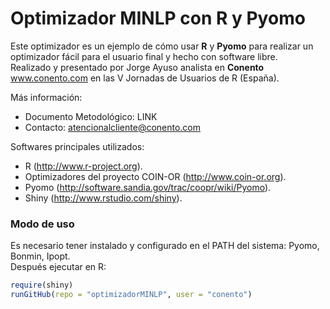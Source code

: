 Optimizador MINLP con R y Pyomo
========================================================
Este optimizador es un ejemplo de cómo usar **R** y **Pyomo** para realizar un optimizador fácil para el usuario final y hecho con software libre.  
Realizado y presentado por Jorge Ayuso analista en **Conento** www.conento.com en las V Jornadas de Usuarios de R (España).

Más información:
* Documento Metodológico: LINK
* Contacto: [atencionalcliente@conento.com](mailto:atencionalcliente@conento.com)

Softwares principales utilizados:
* R (http://www.r-project.org).
* Optimizadores del proyecto COIN-OR (http://www.coin-or.org).
* Pyomo (http://software.sandia.gov/trac/coopr/wiki/Pyomo).
* Shiny (http://www.rstudio.com/shiny).

### Modo de uso
Es necesario tener instalado y configurado en el PATH del sistema: Pyomo, Bonmin, Ipopt.  
Después ejecutar en R:


```r
require(shiny)
runGitHub(repo = "optimizadorMINLP", user = "conento")
```

